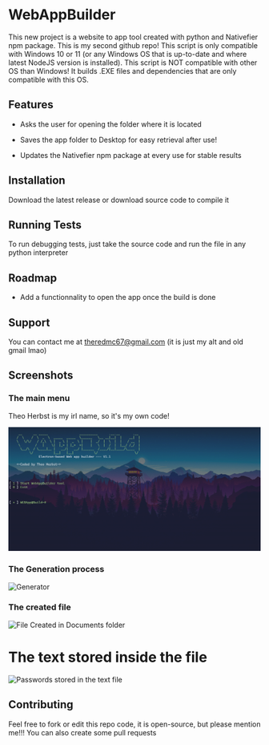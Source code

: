# WebAppBuilder

This new project is a website to app tool created with python and Nativefier npm package.
This is my second github repo!
This script is only compatible with Windows 10 or 11 (or any Windows OS that is up-to-date and where latest NodeJS version is installed).
This script is NOT compatible with other OS than Windows! It builds .EXE files and dependencies that are only compatible with this OS.



## Features

- Asks the user for opening the folder where it is located

- Saves the app folder to Desktop for easy retrieval after use!
  
- Updates the Nativefier npm package at every use for stable results




## Installation

Download the latest release or download source code to compile it
    
## Running Tests

To run debugging tests, just take the source code and run the file in any python interpreter


## Roadmap

- Add a functionnality to open the app once the build is done


## Support

You can contact me at theredmc67@gmail.com (it is just my alt and old gmail lmao)


## Screenshots


### The main menu
Theo Herbst is my irl name, so it's my own code!

![Main Menu](/img/MainMenu.png?raw=true "Main menu")

### The Generation process

![Generator](/img/Generator.png?raw=true "Generator")

### The created file

![File Created in Documents folder](/img/File.png?raw=true "File")

# The text stored inside the file

![Passwords stored in the text file](/img/SavedText.png?raw=true "Saved text")

## Contributing
Feel free to fork or edit this repo code, it is open-source, but please mention me!!!
You can also create some pull requests
